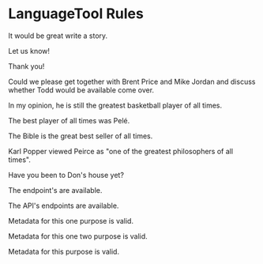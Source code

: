 # LanguageTool Rules

It would be great write a story.

Let us know!

Thank you!

Could we please get together with Brent Price and Mike Jordan and discuss whether Todd would be available come over.

In my opinion, he is still the greatest basketball player of all times.

The best player of all times was Pelé.

The Bible is the great best seller of all times.

Karl Popper viewed Peirce as "one of the greatest philosophers of all times".

Have you been to Don's house yet?

The endpoint's are available.

The API's endpoints are available.

Metadata for this one purpose is valid.

Metadata for this one two purpose is valid.

Metadata for this purpose is valid.